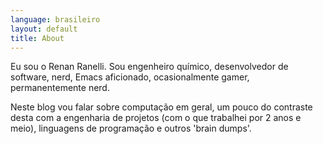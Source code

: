 ```yaml
---
language: brasileiro
layout: default
title: About
---
```


Eu sou o Renan Ranelli. Sou engenheiro químico, desenvolvedor de software, nerd,
Emacs aficionado, ocasionalmente gamer, permanentemente nerd.

Neste blog vou falar sobre computação em geral, um pouco do contraste desta com
a engenharia de projetos (com o que trabalhei por 2 anos e meio), linguagens de
programação e outros 'brain dumps'.
